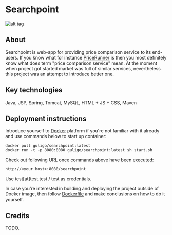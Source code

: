 # Searchpoint

![alt tag](https://raw.githubusercontent.com/guligo/docker-images/master/searchpoint/searchpoint.png)

## About

Searchpoint is web-app for providing price comparison service to its end-users. If you know what for instance [PriceRunner](www.pricerunner.com) is then you most definitely know what does term "price comparison service" mean. At the moment when project got started market was full of similar services, nevertheless this project was an attempt to introduce better one.

## Key technologies

Java, JSP, Spring, Tomcat, MySQL, HTML + JS + CSS, Maven

## Deployment instructions

Introduce yourself to [Docker](https://www.docker.com) platform if you're not familiar with it already and use commands below to start up container:

```
docker pull guligo/searchpoint:latest
docker run -t -p 8080:8080 guligo/searchpoint:latest sh start.sh
```

Check out following URL once commands above have been executed:

```
http://<your host>:8080/searchpoint
```

Use test[at]test.test / test as credentials.

In case you're interested in building and deploying the project outside of Docker image, then follow [Dockerfile](https://github.com/guligo/docker-images/blob/master/searchpoint/Dockerfile) and make conclusions on how to do it yourself.

## Credits

TODO.
